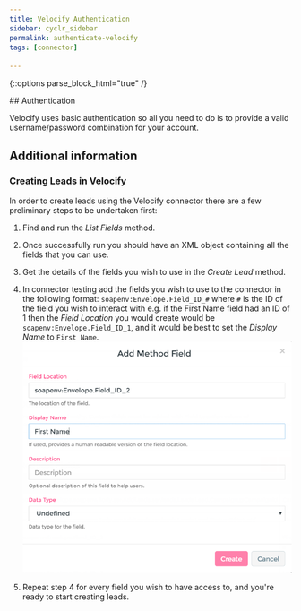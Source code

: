 ```yaml
---
title: Velocify Authentication
sidebar: cyclr_sidebar
permalink: authenticate-velocify
tags: [connector]

---
```

{::options parse_block_html="true" /}
<section class="card">
## Authentication

Velocify uses basic authentication so all you need to do is to provide a valid username/password combination for your account.


</section>
<section class="card">

## Additional information

### Creating Leads in Velocify

In order to create leads using the Velocify connector there are a few preliminary steps to be undertaken first:

1. Find and run the *List Fields* method.

2. Once successfully run you should have an XML object containing all the fields that you can use.

3. Get the details of the fields you wish to use in the *Create Lead* method.

4. In connector testing add the fields you wish to use to the connector in the following format: `soapenv:Envelope.Field_ID_#` where `#` is the ID of the field you wish to interact with e.g. if the First Name field had an ID of 1 then the *Field Location* you would create would be `soapenv:Envelope.Field_ID_1`, and it would be best to set the *Display Name* to `First Name`.
![](./images/velocify_custom_field.png)

5. Repeat step 4 for every field you wish to have access to, and you're ready to start creating leads.

</section>
